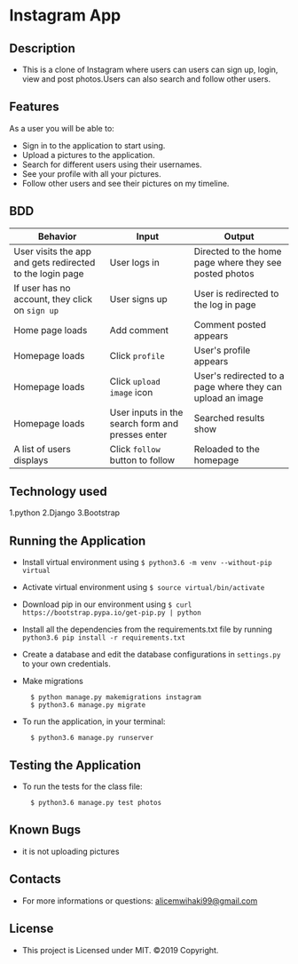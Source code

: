 # Instagram App

## Description
- This is a clone of Instagram where users can users can sign up, login, view and post photos.Users can also search and follow other users.

## Features
As a user you will be able to:

- Sign in to the application to start using.
- Upload a pictures to the application.
- Search for different users using their usernames.
- See your profile with all your pictures.
- Follow other users and see their pictures on my timeline.

## BDD
| Behavior            | Input                         | Output                        | 
| ------------------- | ----------------------------- | ----------------------------- |
| User visits the app and gets redirected to the login page  | User logs in | Directed to the home page where they see posted photos | 
If user has no account, they click on `sign up` | User signs up | User is redirected to the log in page |
|  Home page loads | Add comment  | Comment posted appears |
|  Homepage loads | Click `profile` | User's profile appears | 
| Homepage loads | Click `upload image` icon | User's redirected to a page where they can upload an image |  
| Homepage loads | User inputs in the search form and presses enter | Searched results show |
| A list of users displays | Click `follow` button to follow | Reloaded to the homepage|

## Technology used
1.python
2.Django
3.Bootstrap

## Running the Application
- Install virtual environment using `$ python3.6 -m venv --without-pip virtual`
- Activate virtual environment using `$ source virtual/bin/activate`
- Download pip in our environment using `$ curl https://bootstrap.pypa.io/get-pip.py | python`
- Install all the dependencies from the requirements.txt file by running `python3.6 pip install -r requirements.txt`
- Create a database and edit the database configurations in `settings.py` to your own credentials.
- Make migrations

        $ python manage.py makemigrations instagram
        $ python3.6 manage.py migrate 

- To run the application, in your terminal:

        $ python3.6 manage.py runserver

## Testing the Application
- To run the tests for the class file:

        $ python3.6 manage.py test photos

## Known Bugs
- it is not uploading pictures        

## Contacts
- For more informations or questions:
   alicemwihaki99@gmail.com
    
## License
- This project is Licensed under MIT. ©2019 Copyright.



